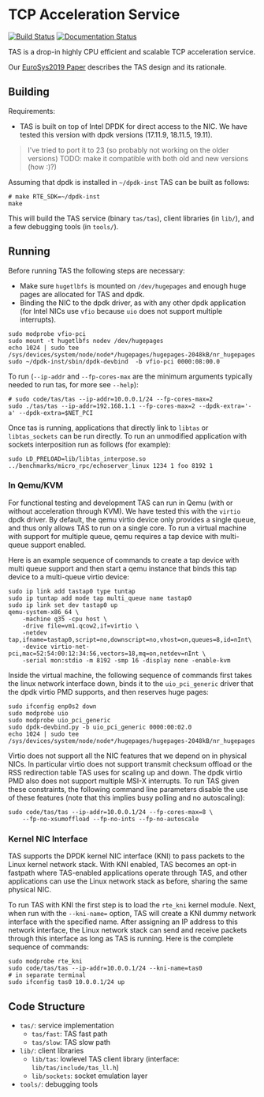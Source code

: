 # TCP Acceleration Service

[![Build Status](https://travis-ci.org/tcp-acceleration-service/tas.svg?branch=master)](https://travis-ci.org/tcp-acceleration-service/tas)
[![Documentation Status](https://readthedocs.org/projects/tas/badge/?version=latest)](https://tas.readthedocs.io/en/latest/?badge=latest)


TAS is a drop-in highly CPU efficient and scalable TCP acceleration service.

Our [EuroSys2019 Paper](https://dl.acm.org/authorize?N678517) describes the TAS
design and its rationale.

## Building
Requirements:
  * TAS is built on top of Intel DPDK for direct access to the NIC. We have
    tested this version with dpdk versions (17.11.9, 18.11.5, 19.11).

> I've tried to port it to 23 (so probably not working on the older versions)
> TODO: make it compatible with both old and new versions (how :)?)

Assuming that dpdk is installed in `~/dpdk-inst` TAS can be built as follows:
```
# make RTE_SDK=~/dpdk-inst
make
```


This will build the TAS service (binary `tas/tas`), client libraries (in
`lib/`), and a few debugging tools (in `tools/`).

## Running

Before running TAS the following steps are necessary:
   * Make sure `hugetlbfs` is mounted on `/dev/hugepages` and enough huge pages are
     allocated for TAS and dpdk.
   * Binding the NIC to the dpdk driver, as with any other dpdk application (for
     Intel NICs use `vfio` because `uio` does not support multiple interrupts).

```
sudo modprobe vfio-pci
sudo mount -t hugetlbfs nodev /dev/hugepages
echo 1024 | sudo tee /sys/devices/system/node/node*/hugepages/hugepages-2048kB/nr_hugepages
sudo ~/dpdk-inst/sbin/dpdk-devbind  -b vfio-pci 0000:08:00.0
```

To run (`--ip-addr` and `--fp-cores-max` are the minimum arguments typically
needed to run tas, for more see `--help`):
```
# sudo code/tas/tas --ip-addr=10.0.0.1/24 --fp-cores-max=2
sudo ./tas/tas --ip-addr=192.168.1.1 --fp-cores-max=2 --dpdk-extra='-a' --dpdk-extra=$NET_PCI
```

Once tas is running, applications that directly link to `libtas` or
`libtas_sockets` can be run directly. To run an unmodified application with
sockets interposition run as follows (for example):
```
sudo LD_PRELOAD=lib/libtas_interpose.so ../benchmarks/micro_rpc/echoserver_linux 1234 1 foo 8192 1
```

### In Qemu/KVM

For functional testing and development TAS can run in Qemu (with or without
acceleration through KVM). We have tested this with the `virtio` dpdk driver.
By default, the qemu virtio device only provides a single queue, and thus only
allows TAS to run on a single core. To run a virtual machine with support for
multiple queue, qemu requires a tap device with multi-queue support enabled.

Here is an example sequence of commands to create a tap device with multi queue
support and then start a qemu instance that binds this tap device to a
multi-queue virtio device:

```
sudo ip link add tastap0 type tuntap
sudo ip tuntap add mode tap multi_queue name tastap0
sudo ip link set dev tastap0 up
qemu-system-x86_64 \
    -machine q35 -cpu host \
    -drive file=vm1.qcow2,if=virtio \
    -netdev tap,ifname=tastap0,script=no,downscript=no,vhost=on,queues=8,id=nInt\
    -device virtio-net-pci,mac=52:54:00:12:34:56,vectors=18,mq=on,netdev=nInt \
    -serial mon:stdio -m 8192 -smp 16 -display none -enable-kvm

```

Inside the virtual machine, the following sequence of commands first takes the
linux network interface down, binds it to the `uio_pci_generic` driver that
the dpdk virtio PMD supports, and then reserves huge pages:
```
sudo ifconfig enp0s2 down
sudo modprobe uio
sudo modprobe uio_pci_generic
sudo dpdk-devbind.py -b uio_pci_generic 0000:00:02.0
echo 1024 | sudo tee /sys/devices/system/node/node*/hugepages/hugepages-2048kB/nr_hugepages
```

Virtio does not support all the NIC features that we depend on in physical NICs.
In particular virtio does not support transmit checksum offload or the RSS
redirection table TAS uses for scaling up and down. The dpdk virtio PMD also
does not support multiple MSI-X interrupts.  To run TAS given these constraints,
the following command line parameters disable the use of these features (note
that this implies busy polling and no autoscaling):

```
sudo code/tas/tas --ip-addr=10.0.0.1/24 --fp-cores-max=8 \
    --fp-no-xsumoffload --fp-no-ints --fp-no-autoscale
```

### Kernel NIC Interface

TAS supports the DPDK kernel NIC interface (KNI) to pass packets to the Linux
kernel network stack. With KNI enabled, TAS becomes an opt-in fastpath where
TAS-enabled applications operate through TAS, and other applications can use the
Linux network stack as before, sharing the same physical NIC.

To run TAS with KNI the first step is to load the `rte_kni` kernel module. Next,
when run with the `--kni-name=` option, TAS will create a KNI dummy network
interface with the specified name. After assigning an IP address to this
network interface, the Linux network stack can send and receive packets through
this interface as long as TAS is running. Here is the complete sequence of
commands:

```
sudo modprobe rte_kni
sudo code/tas/tas --ip-addr=10.0.0.1/24 --kni-name=tas0
# in separate terminal
sudo ifconfig tas0 10.0.0.1/24 up
```


## Code Structure
  * `tas/`: service implementation
    * `tas/fast`: TAS fast path
    * `tas/slow`: TAS slow path
  * `lib/`: client libraries
    * `lib/tas`: lowlevel TAS client library (interface:
      `lib/tas/include/tas_ll.h`)
    * `lib/sockets`: socket emulation layer
  * `tools/`: debugging tools
